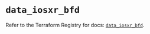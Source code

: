 # `data_iosxr_bfd`

Refer to the Terraform Registry for docs: [`data_iosxr_bfd`](https://registry.terraform.io/providers/ciscodevnet/iosxr/0.6.0/docs/data-sources/bfd).

